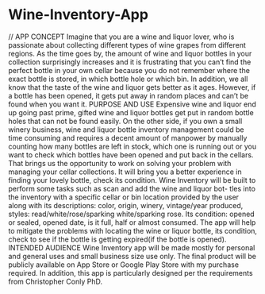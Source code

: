 # Wine-Inventory-App
// APP CONCEPT
Imagine that you are a wine and liquor lover, who is passionate about collecting different types of wine grapes from different regions. As the time goes by, the amount of wine and liquor bottles in your collection surprisingly increases and it is frustrating that you can’t find the perfect bottle in your own cellar because you do not remember where the exact bottle is stored, in which bottle hole or which bin. In addition, we all know that the taste of the wine and liquor gets better as it ages. However, if a bottle has been opened, it gets put away in random places and can’t be found when you want it.
PURPOSE AND USE
Expensive wine and liquor end up going past prime, gifted wine and liquor bottles get put in random bottle holes that can not be found easily. On the other side, if you own a small winery business, wine and liquor bottle inventory management could be time consuming and requires a decent amount of manpower by manually counting how many bottles are left in stock, which one is running out or you want to check which bottles have been opened and put back in the cellars. That brings us the opportunity to work on solving your problem with managing your cellar collections. It will bring you a better experience in finding your lovely bottle, check its condition.
Wine Inventory will be built to perform some tasks such as scan and add the wine and liquor bot- tles into the inventory with a specific cellar or bin location provided by the user along with its descriptions: color, origin, winery, vintage/year produced, styles: read/white/rose/sparking white/sparking rose. Its condition: opened or sealed, opened date, is it full, half or almost consumed. The app will help to mitigate the problems with locating the wine or liquor bottle, its condition, check to see if the bottle is getting expired(if the bottle is opened).
INTENDED AUDIENCE
Wine Inventory app will be made mostly for personal and general uses and small business size use only. The final product will be publicly available on App Store or Google Play Store with my purchase required. In addition, this app is particularly designed per the requirements from Christopher Conly PhD.
